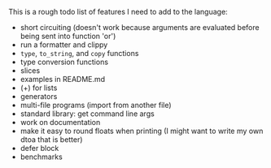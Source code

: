 
This is a rough todo list of features I need to add to the language:

* short circuiting (doesn't work because arguments are evaluated before being sent into function 'or')
* run a formatter and clippy
* `type`, `to_string`, and `copy` functions
* type conversion functions
* slices
* examples in README.md
* (+) for lists
* generators
* multi-file programs (import from another file)
* standard library: get command line args
* work on documentation
* make it easy to round floats when printing (I might want to write my own dtoa that is better)
* defer block
* benchmarks
